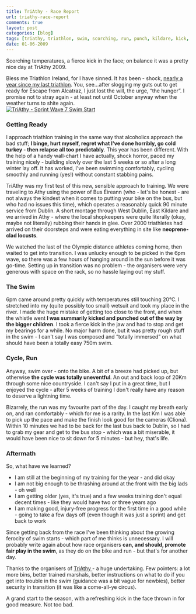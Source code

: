 ```yaml
---
title: TriAthy - Race Report
url: triathy-race-report
comments: true
layout: post
categories: [blog]
tags: [triathy, triathlon, swim, scorching, run, punch, kildare, kick, hot, cycle, bike, athy, 2009]
date: 01-06-2009
---
```

<p class="intro">Scorching temperatures, a fierce kick in the face; on balance it was a pretty nice day at TriAthy 2009.</p>
Bless me Triathlon Ireland, for I have sinned. It has been - shock, <a href="http://paulmay.org/articles/Escape_from_Alcatraz/" title="nearly a year since my last triathlon">nearly a year since my last triathlon</a>. You, see&#8230;after slogging my guts out to get ready for Escape from Alcatraz, I just lost the will, the urge, &#8220;the hunger&#8221;. I promise not to stray again - at least not until October anyway when the weather turns to shite again. <br />
<a href="http://www.flickr.com/photos/paulmmay/3580268969/" title="TriAthy - Sprint Wave 7 Swim Start by paulmmay, on Flickr"><img src="http://farm4.static.flickr.com/3309/3580268969_c81624d35a.jpg" class="photo" alt="TriAthy - Sprint Wave 7 Swim Start" /></a>

### Getting Ready
I approach triathlon training in the same way that alcoholics approach the bad stuff; **I binge, hurt myself, regret what I've done horribly, go cold turkey - then relapse all too predictably**. This year has been different. With the help of a handy wall-chart I have actually, shock horror, paced my training nicely - building slowly over the last 5 weeks or so after a long winter lay off. It has worked, I've been swimming comfortably, cycling smoothly and running (yes!) without constant stabbing pains.

TriAthy was my first test of this new, sensible approach to training. We were traveling to Athy using the power of Bus &Eacute;ireann (who - let's be honest - are not always the kindest when it comes to putting your bike on the bus, but who had no issues this time), which operates a reasonably quick 90 minute service from Dublin. A short montage through West Dublin, East Kildare and we arrived in Athy - where the local shopkeepers were quite literally (okay, maybe not literally) rubbing their hands in glee. Over 2000 triathletes had arrived on their doorsteps and were eating everything in site like **neoprene-clad locusts**.

We watched the last of the Olympic distance athletes coming home, then waited to get into transition. I was unlucky enough to be picked in the 6pm wave, so there was a few hours of hanging around in the sun before it was go-time. Setting up in transition was no problem - the organisers were very generous with space on the rack, so no hassle laying out my stuff.

### The Swim
6pm came around pretty quickly with temperatures still touching 20&deg;C. I stretched into my (quite possibly too small) wetsuit and took my place in the river. I made the huge mistake of getting too close to the front, and when the whistle went **I was summarily kicked and punched out of the way by the bigger children**. I took a fierce kick in the jaw and had to stop and get my bearings for a while. No major harm done, but it was pretty rough stuff in the swim - I can't say I was composed and &#8220;totally immersed&#8221; on what should have been a totally easy 750m swim.

### Cycle, Run
Anyway, swim over - onto the bike. A bit of a breeze had picked up, but otherwise **the cycle was totally uneventful**. An out and back loop of 20Km through some nice countryside. I can't say I put in a great time, but I enjoyed the cycle - after 5 weeks of training I don't really have any reason to deserve a lightning time. 

Bizarrely, the run was my favourite part of the day. I caught my breath early on, and ran comfortably - which for me is a rarity. In the last Km I was able to pick up the pace and make the finish look good for the cameras (Cliona). Within 10 minutes we had to be back for the last bus back to Dublin, so I had to grab my gear and get to the bus stop - which was a bit miserable, it would have been nice to sit down for 5 minutes - but hey, that's life.

### Aftermath
So, what have we learned?


* I am still at the beginning of my training for the year - and did okay
* I am not big enough to be thrashing around at the front with the big lads - oh well
* I am getting older (yes, it's true) and a few weeks training don't equal decent times - like they would have two or three years ago
* I am making good, injury-free progress for the first time in a good while - going to take a few days off (even though it was just a sprint) and get back to work


Since getting back from the race I've been thinking about the growing ferocity of swim starts - which part of me thinks is unnecessary. I will probably write again about how race organisers **can, and should, promote fair play in the swim**, as they do on the bike and run - but that's for another day.

Thanks to the organisers of <a href="http://triathy.com" title="TriAthy ">TriAthy </a>- a huge undertaking. Few pointers: a lot more bins, better trained marshals, better instructions on what to do if you get into trouble in the swim (guidance was a bit vague for newbies), better security in transition (it was like a come-all-ye circus).

A grand start to the season, with a refreshing kick in the face thrown in for good measure. Not too bad.

&nbsp;

